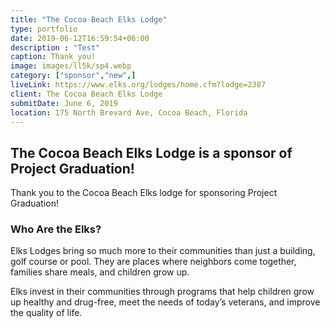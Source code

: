 ```yaml
---
title: "The Cocoa Beach Elks Lodge"
type: portfolio
date: 2019-06-12T16:59:54+06:00
description : "Test"
caption: Thank you!
image: images/ll5k/sp4.webp
category: ["sponsor","new",]
liveLink: https://www.elks.org/lodges/home.cfm?lodge=2387
client: The Cocoa Beach Elks Lodge
submitDate: June 6, 2019
location: 175 North Brevard Ave, Cocoa Beach, Florida
---
```

## The Cocoa Beach Elks Lodge is a sponsor of Project Graduation!

Thank you to the Cocoa Beach Elks lodge for sponsoring Project Graduation!

### Who Are the Elks?

Elks Lodges bring so much more to their communities than just a building, golf course or pool. They are places where neighbors come together, families share meals, and children grow up.

Elks invest in their communities through programs that help children grow up healthy and drug-free, meet the needs of today’s veterans, and improve the quality of life.
